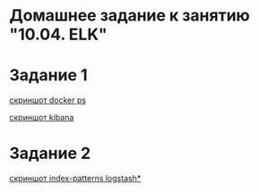 # Домашнее задание к занятию "10.04. ELK"

# Задание 1

  [скриншот docker ps](pictures/screenshot_dockers.png)
  
  [скриншот kibana](pictures/screenshot_kibana.png)


# Задание 2

  [скриншот index-patterns logstash*](pictures/screenshot_index.png)
